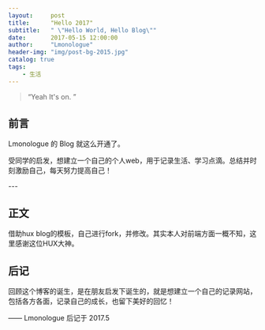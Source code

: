 ```yaml
---
layout:     post
title:      "Hello 2017"
subtitle:   " \"Hello World, Hello Blog\""
date:       2017-05-15 12:00:00
author:     "Lmonologue"
header-img: "img/post-bg-2015.jpg"
catalog: true
tags:
    - 生活
---
```


> “Yeah It's on. ”


## 前言

Lmonologue 的 Blog 就这么开通了。

[ ](#build) 



受同学的启发，想建立一个自己的个人web，用于记录生活、学习点滴。总结并时刻激励自己，每天努力提高自己！


<p id = "build"></p>
---

## 正文


借助hux blog的模板，自己进行fork，并修改。其实本人对前端方面一概不知，这里感谢这位HUX大神。


## 后记

回顾这个博客的诞生，是在朋友启发下诞生的，就是想建立一个自己的记录网站，包括各方各面，记录自己的成长，也留下美好的回忆！




—— Lmonologue 后记于 2017.5



